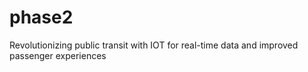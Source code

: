 # phase2
Revolutionizing public transit with IOT for real-time data and improved passenger experiences
